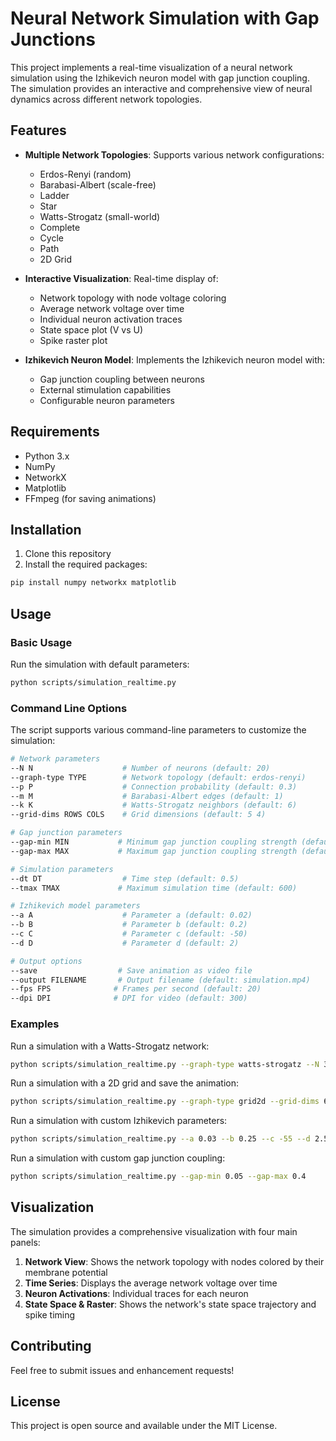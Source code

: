 # Neural Network Simulation with Gap Junctions

This project implements a real-time visualization of a neural network simulation using the Izhikevich neuron model with gap junction coupling. The simulation provides an interactive and comprehensive view of neural dynamics across different network topologies.

## Features

- **Multiple Network Topologies**: Supports various network configurations:
  - Erdos-Renyi (random)
  - Barabasi-Albert (scale-free)
  - Ladder
  - Star
  - Watts-Strogatz (small-world)
  - Complete
  - Cycle
  - Path
  - 2D Grid

- **Interactive Visualization**: Real-time display of:
  - Network topology with node voltage coloring
  - Average network voltage over time
  - Individual neuron activation traces
  - State space plot (V vs U)
  - Spike raster plot

- **Izhikevich Neuron Model**: Implements the Izhikevich neuron model with:
  - Gap junction coupling between neurons
  - External stimulation capabilities
  - Configurable neuron parameters

## Requirements

- Python 3.x
- NumPy
- NetworkX
- Matplotlib
- FFmpeg (for saving animations)

## Installation

1. Clone this repository
2. Install the required packages:
```bash
pip install numpy networkx matplotlib
```

## Usage

### Basic Usage

Run the simulation with default parameters:
```bash
python scripts/simulation_realtime.py
```

### Command Line Options

The script supports various command-line parameters to customize the simulation:

```bash
# Network parameters
--N N                    # Number of neurons (default: 20)
--graph-type TYPE        # Network topology (default: erdos-renyi)
--p P                    # Connection probability (default: 0.3)
--m M                    # Barabasi-Albert edges (default: 1)
--k K                    # Watts-Strogatz neighbors (default: 6)
--grid-dims ROWS COLS    # Grid dimensions (default: 5 4)

# Gap junction parameters
--gap-min MIN           # Minimum gap junction coupling strength (default: 0.1)
--gap-max MAX           # Maximum gap junction coupling strength (default: 0.3)

# Simulation parameters
--dt DT                  # Time step (default: 0.5)
--tmax TMAX             # Maximum simulation time (default: 600)

# Izhikevich model parameters
--a A                    # Parameter a (default: 0.02)
--b B                    # Parameter b (default: 0.2)
--c C                    # Parameter c (default: -50)
--d D                    # Parameter d (default: 2)

# Output options
--save                  # Save animation as video file
--output FILENAME       # Output filename (default: simulation.mp4)
--fps FPS              # Frames per second (default: 20)
--dpi DPI              # DPI for video (default: 300)
```

### Examples

Run a simulation with a Watts-Strogatz network:
```bash
python scripts/simulation_realtime.py --graph-type watts-strogatz --N 30 --k 4 --p 0.2
```

Run a simulation with a 2D grid and save the animation:
```bash
python scripts/simulation_realtime.py --graph-type grid2d --grid-dims 6 6 --save --output grid_simulation.mp4
```

Run a simulation with custom Izhikevich parameters:
```bash
python scripts/simulation_realtime.py --a 0.03 --b 0.25 --c -55 --d 2.5
```

Run a simulation with custom gap junction coupling:
```bash
python scripts/simulation_realtime.py --gap-min 0.05 --gap-max 0.4
```

## Visualization

The simulation provides a comprehensive visualization with four main panels:

1. **Network View**: Shows the network topology with nodes colored by their membrane potential
2. **Time Series**: Displays the average network voltage over time
3. **Neuron Activations**: Individual traces for each neuron
4. **State Space & Raster**: Shows the network's state space trajectory and spike timing

## Contributing

Feel free to submit issues and enhancement requests!

## License

This project is open source and available under the MIT License. 